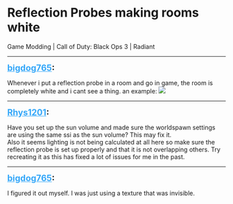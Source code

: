 # Reflection Probes making rooms white
Game Modding | Call of Duty: Black Ops 3 | Radiant

---
<strong style="font-size: 1.4em;"><span style="text-decoration: underline;text-decoration-color: #34a7f9;"><span style="color:#34a7f9;">bigdog765</span></span>:</strong>

<p>Whenever i put a reflection probe in a room and go in game, the room is completely white and i cant see a thing. an example: <img style="max-width: 500px;" src="{{ '/wiki/threads/assets/a.48.jpg' | relative_url }}"></p>

---
<strong style="font-size: 1.4em;"><span style="text-decoration: underline;text-decoration-color: #34a7f9;"><span style="color:#34a7f9;">Rhys1201</span></span>:</strong>

<p>Have you set up the sun volume and made sure the worldspawn settings are using the same ssi as the sun volume? This may fix it.<br /> Also it seems lighting is not being calculated at all here so make sure the reflection probe is set up properly and that it is not overlapping others. Try recreating it as this has fixed a lot of issues for me in the past.</p>

---
<strong style="font-size: 1.4em;"><span style="text-decoration: underline;text-decoration-color: #34a7f9;"><span style="color:#34a7f9;">bigdog765</span></span>:</strong>

<p>I figured it out myself. I was just using a texture that was invisible.</p>
